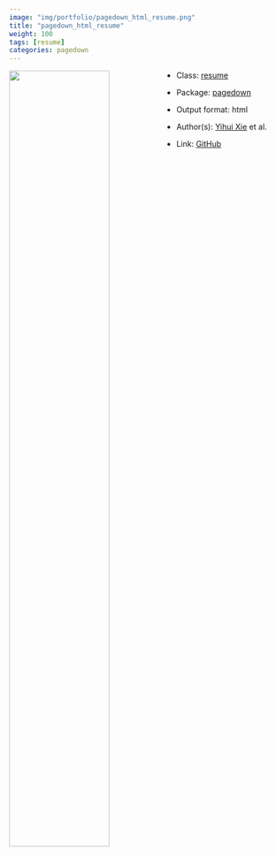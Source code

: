 ```yaml
---
image: "img/portfolio/pagedown_html_resume.png"
title: "pagedown_html_resume"
weight: 100
tags: [resume]
categories: pagedown
---
```




<!--more-->

<img class = "jf-image-shadow" src="../../img/portfolio/pagedown_html_resume.png" style="display: block; margin: auto;" width="60%"  align="left">

- Class: [resume](../../tags/resume)
- Package: [pagedown](pagedown)
- Output format: html

- Author(s): [Yihui Xie](https://yihui.org/) et al.
- Link: [GitHub](https://github.com/rstudio/pagedown)



